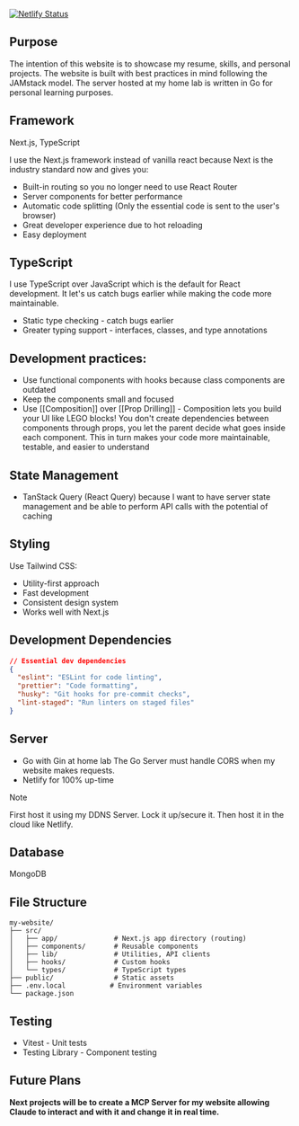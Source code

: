 [![Netlify Status](https://api.netlify.com/api/v1/badges/142ee7f3-ecab-42d0-b80e-85864c96c3f2/deploy-status)](https://app.netlify.com/projects/ws-personal-website/deploys)

## Purpose
The intention of this website is to showcase my resume, skills, and personal projects. The website is built with best practices in mind following the JAMstack model. The server hosted at my home lab is written in Go for personal learning purposes.
## Framework
Next.js, TypeScript

I use the Next.js framework instead of vanilla react because Next is the industry standard now and gives you:
- Built-in routing so you no longer need to use React Router
- Server components for better performance
- Automatic code splitting (Only the essential code is sent to the user's browser)
- Great developer experience due to hot reloading
- Easy deployment

## TypeScript
I use TypeScript over JavaScript which is the default for React development. It let's us catch bugs earlier while making the code more maintainable.
- Static type checking - catch bugs earlier
- Greater typing support - interfaces, classes, and type annotations

## Development practices:
- Use functional components with hooks because class components are outdated
- Keep the components small and focused
- Use [[Composition]] over [[Prop Drilling]] - Composition lets you build your UI like LEGO blocks! You don't create dependencies between components through props, you let the parent decide what goes inside each component. This in turn makes your code more maintainable, testable, and easier to understand


## State Management
- TanStack Query (React Query) because I want to have server state management and be able to perform API calls with the potential of  caching
## Styling
Use Tailwind CSS:
- Utility-first approach
- Fast development
- Consistent design system
- Works well with Next.js

## Development Dependencies
```json
// Essential dev dependencies
{
  "eslint": "ESLint for code linting",
  "prettier": "Code formatting",
  "husky": "Git hooks for pre-commit checks",
  "lint-staged": "Run linters on staged files"
}
```
## Server
- Go with Gin at home lab
The Go Server must handle CORS when my website makes requests.
- Netlify for 100% up-time

> [!NOTE]
> First host it using my DDNS Server. Lock it up/secure it. Then host it in the cloud like Netlify.

## Database
MongoDB

## File Structure
```
my-website/
├── src/
│   ├── app/              # Next.js app directory (routing)
│   ├── components/       # Reusable components
│   ├── lib/              # Utilities, API clients
│   ├── hooks/            # Custom hooks
│   └── types/            # TypeScript types
├── public/               # Static assets
├── .env.local           # Environment variables
└── package.json
```

## Testing
- Vitest - Unit tests
- Testing Library - Component testing

## Future Plans

**Next projects will be to create a MCP Server for my website allowing Claude to interact and with it and change it in real time.**

